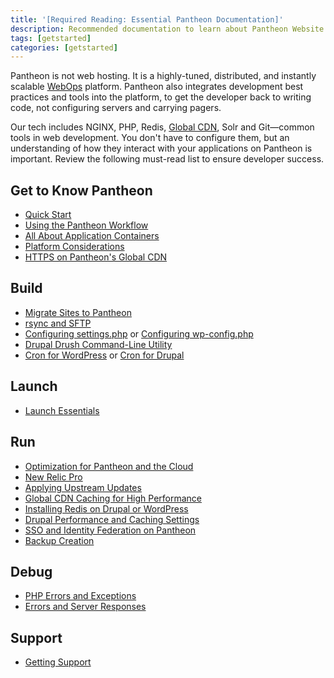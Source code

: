 ```yaml
---
title: '[Required Reading: Essential Pantheon Documentation]'
description: Recommended documentation to learn about Pantheon Website Management Platform's technologies.
tags: [getstarted]
categories: [getstarted]
---
```

Pantheon is not web hosting. It is a highly-tuned, distributed, and instantly scalable [WebOps](https://en.wikipedia.org/wiki/Web_operations) platform. Pantheon also integrates development best practices and tools into the platform, to get the developer back to writing code, not configuring servers and carrying pagers.

Our tech includes NGINX, PHP, Redis, [Global CDN](/global-cdn-caching/), Solr and Git—common tools in web development. You don't have to configure them, but an understanding of how they interact with your applications on Pantheon is important. Review the following must-read list to ensure developer success.

## Get to Know Pantheon

- [Quick Start](/guides/quickstart/)
- [Using the Pantheon Workflow](/pantheon-workflow/)
- [All About Application Containers](/application-containers/)
- [Platform Considerations](/platform-considerations/)
- [HTTPS on Pantheon's Global CDN](/https)

## Build
- [Migrate Sites to Pantheon](/migrate)
- [rsync and SFTP](/rsync-and-sftp)
- [Configuring settings.php](/settings-php) or [Configuring wp-config.php](/wp-config-php)
- [Drupal Drush Command-Line Utility](/drush)
- [Cron for WordPress](/wordpress-cron) or [Cron for Drupal](/drupal-cron)

## Launch
- [Launch Essentials](/guides/launch)

## Run
- [Optimization for Pantheon and the Cloud](/cloud-optimization/)
- [New Relic Pro](/new-relic/)
- [Applying Upstream Updates](/core-updates/)
- [Global CDN Caching for High Performance](/global-cdn-caching/)
- [Installing Redis on Drupal or WordPress](/redis/)
- [Drupal Performance and Caching Settings](/drupal-cache/)
- [SSO and Identity Federation on Pantheon](/sso/)
- [Backup Creation](/backups/)

## Debug
- [PHP Errors and Exceptions](/php-errors/)
- [Errors and Server Responses](/errors-and-server-responses/)

## Support
- [Getting Support](/support/)


